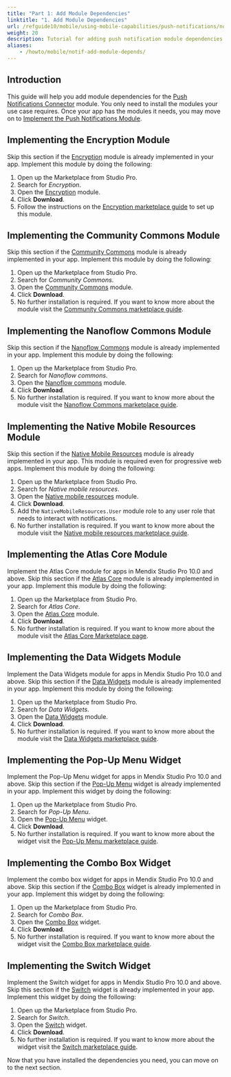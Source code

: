 ```yaml
---
title: "Part 1: Add Module Dependencies"
linktitle: "1. Add Module Dependencies"
url: /refguide10/mobile/using-mobile-capabilities/push-notifications/notif-add-module-depends/
weight: 20
description: Tutorial for adding push notification module dependencies.
aliases:
    - /howto/mobile/notif-add-module-depends/
---
```


## Introduction

This guide will help you add module dependencies for the [Push Notifications Connector](/appstore/modules/push-notifications/) module. You only need to install the modules your use case requires. Once your app has the modules it needs, you may move on to [Implement the Push Notifications Module](/refguide10/mobile/using-mobile-capabilities/push-notifications/notif-implement-module/).

## Implementing the Encryption Module

Skip this section if the [Encryption](/appstore/modules/encryption/) module is already implemented in your app. Implement this module by doing the following:

1. Open up the Marketplace from Studio Pro.
1. Search for *Encryption*.
1. Open the [Encryption](https://marketplace.mendix.com/link/component/1011) module. 
1. Click **Download**.
1. Follow the instructions on the [Encryption marketplace guide](/appstore/modules/encryption/) to set up this module.

## Implementing the Community Commons Module

Skip this section if the [Community Commons](https://marketplace.mendix.com/link/component/170) module is already implemented in your app. Implement this module by doing the following:

1. Open up the Marketplace from Studio Pro.
1. Search for *Community Commons*.
1. Open the [Community Commons](https://marketplace.mendix.com/link/component/170) module.
1. Click **Download**.
1. No further installation is required. If you want to know more about the module visit the [Community Commons marketplace guide](/appstore/modules/community-commons-function-library/).

## Implementing the Nanoflow Commons Module

Skip this section if the [Nanoflow Commons](https://marketplace.mendix.com/link/component/109515/Mendix/Nanoflow-Commons) module is already implemented in your app. Implement this module by doing the following:

1. Open up the Marketplace from Studio Pro.
1. Search for *Nanoflow commons*.
1. Open the [Nanoflow commons](https://marketplace.mendix.com/link/component/109515/Mendix/Nanoflow-Commons) module.
1. Click **Download**.
1. No further installation is required. If you want to know more about the module visit the [Nanoflow Commons marketplace guide](/appstore/modules/nanoflow-commons/).

## Implementing the Native Mobile Resources Module

Skip this section if the [Native Mobile Resources](https://marketplace.mendix.com/link/component/109513/Mendix/Native-Mobile-Resources) module is already implemented in your app. This module is required even for progressive web apps. Implement this module by doing the following:

1. Open up the Marketplace from Studio Pro.
1. Search for *Native mobile resources*.
1. Open the [Native mobile resources](https://marketplace.mendix.com/link/component/109513/Mendix/Native-Mobile-Resources) module.
1. Click **Download**.
1. Add the `NativeMobileResources.User` module role to any user role that needs to interact with notifications.
1. No further installation is required. If you want to know more about the module visit the [Native mobile resources marketplace guide](/appstore/modules/native-mobile-resources/).

## Implementing the Atlas Core Module

Implement the Atlas Core module for apps in Mendix Studio Pro 10.0 and above. Skip this section if the [Atlas Core](https://marketplace.mendix.com/link/component/117187/Mendix/Atlas-Core) module is already implemented in your app. Implement this module by doing the following:

1. Open up the Marketplace from Studio Pro.
1. Search for *Atlas Core*.
1. Open the [Atlas Core](https://marketplace.mendix.com/link/component/117187/Mendix/Atlas-Core) module.
1. Click **Download**.
1. No further installation is required. If you want to know more about the module visit the [Atlas Core Marketplace page](https://marketplace.mendix.com/link/component/117187/Mendix/Atlas-Core).

## Implementing the Data Widgets Module

Implement the Data Widgets module for apps in Mendix Studio Pro 10.0 and above. Skip this section if the [Data Widgets](https://marketplace.mendix.com/link/component/116540/Mendix/Data-Widgets) module is already implemented in your app. Implement this module by doing the following:

1. Open up the Marketplace from Studio Pro.
1. Search for *Data Widgets*.
1. Open the [Data Widgets](https://marketplace.mendix.com/link/component/116540/Mendix/Data-Widgets) module.
1. Click **Download**.
1. No further installation is required. If you want to know more about the module visit the [Data Widgets marketplace guide](/appstore/modules/data-widgets/).

## Implementing the Pop-Up Menu Widget

Implement the Pop-Up Menu widget for apps in Mendix Studio Pro 10.0 and above. Skip this section if the [Pop-Up Menu](https://marketplace.mendix.com/link/component/115826/Mendix/Pop-Up-Menu) widget is already implemented in your app. Implement this widget by doing the following:

1. Open up the Marketplace from Studio Pro.
1. Search for *Pop-Up Menu*.
1. Open the [Pop-Up Menu](https://marketplace.mendix.com/link/component/115826/Mendix/Pop-Up-Menu) widget.
1. Click **Download**.
1. No further installation is required. If you want to know more about the widget visit the [Pop-Up Menu marketplace guide](/appstore/widgets/popup-menu/).

## Implementing the Combo Box Widget

Implement the combo box widget for apps in Mendix Studio Pro 10.0 and above. Skip this section if the [Combo Box](https://marketplace.mendix.com/link/component/219304/Mendix/ComboBox) widget is already implemented in your app. Implement this widget by doing the following:

1. Open up the Marketplace from Studio Pro.
1. Search for *Combo Box*.
1. Open the [Combo Box](https://marketplace.mendix.com/link/component/219304/Mendix/ComboBox) widget.
1. Click **Download**.
1. No further installation is required. If you want to know more about the widget visit the [Combo Box marketplace guide](/appstore/widgets/combobox/).

## Implementing the Switch Widget

Implement the Switch widget for apps in Mendix Studio Pro 10.0 and above. Skip this section if the [Switch](https://marketplace.mendix.com/link/component/50324/Mendix/Switch) widget is already implemented in your app. Implement this widget by doing the following:

1. Open up the Marketplace from Studio Pro.
1. Search for *Switch*.
1. Open the [Switch](https://marketplace.mendix.com/link/component/50324/Mendix/Switch) widget.
1. Click **Download**.
1. No further installation is required. If you want to know more about the widget visit the [Switch marketplace guide](/appstore/widgets/switch/).

Now that you have installed the dependencies you need, you can move on to the next section.
